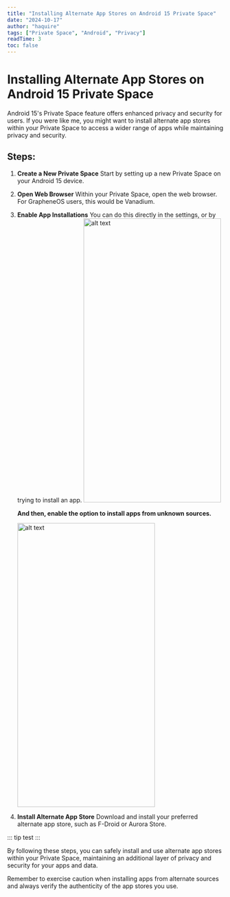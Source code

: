 ```yaml
---
title: "Installing Alternate App Stores on Android 15 Private Space"
date: "2024-10-17"
author: "haquire"
tags: ["Private Space", "Android", "Privacy"]
readTime: 3
toc: false
---
```


# Installing Alternate App Stores on Android 15 Private Space


Android 15's Private Space feature offers enhanced privacy and security for users. If you were like me, you might want to install alternate app stores within your Private Space to access a wider range of apps while maintaining privacy and security.

## Steps:

1. **Create a New Private Space**
   Start by setting up a new Private Space on your Android 15 device.

2. **Open Web Browser**
   Within your Private Space, open the web browser. For GrapheneOS users, this would be Vanadium.

3. **Enable App Installations**
   You can do this directly in the settings, or by trying to install an app.
   <img src="/asr/AllowApp.png" alt="alt text" width="320" height="660">

   **And then, enable the option to install apps from unknown sources.**

   <img src="/asr/Confirm.png" alt="alt text" width="320" height="660">

4. **Install Alternate App Store**
   Download and install your preferred alternate app store, such as F-Droid or Aurora Store.

::: tip
test
:::

By following these steps, you can safely install and use alternate app stores within your Private Space, maintaining an additional layer of privacy and security for your apps and data.

Remember to exercise caution when installing apps from alternate sources and always verify the authenticity of the app stores you use.
